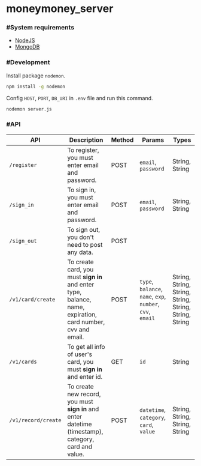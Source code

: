 # moneymoney_server

### #System requirements
  - [NodeJS](https://nodejs.org/en/)
  - [MongoDB](https://www.mongodb.com)
  
### #Development
Install package `nodemon`.
```sh
npm install -g nodemon
```
Config `HOST`, `PORT`, `DB_URI` in `.env` file and run this command.
```sh
nodemon server.js
```

### #API
API | Description | Method | Params | Types
----|-------------|--------|-------|-------
`/register` | To register, you must enter email and password. | POST | `email`, `password` | String, String
`/sign_in` | To sign in, you must enter email and password. | POST | `email`, `password` | String, String
`/sign_out` | To sign out, you don't need to post any data. | POST | |
`/v1/card/create` | To create card,  you must **sign in** and enter type, balance, name, expiration, card number, cvv and email. | POST | `type`, `balance`, `name`, `exp`, `number`, `cvv`, `email` | String, String, String, String, String, String, String
`/v1/cards` | To get all info of user's card, you must **sign in** and enter id. | GET | `id` | String
`/v1/record/create` | To create new record, you must **sign in** and enter datetime (timestamp), category, card and value. | POST | `datetime`, `category`, `card`, `value` | String, String, String, String
